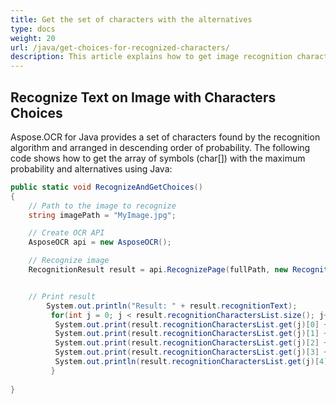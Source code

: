 ```yaml
---
title: Get the set of characters with the alternatives
type: docs
weight: 20
url: /java/get-choices-for-recognized-characters/
description: This article explains how to get image recognition characters and choices to replace them with Aspose.OCR for Java.
---
```


## Recognize Text on Image with Characters Choices

Aspose.OCR for Java provides a set of characters found by the recognition algorithm and arranged in descending order of probability. 
The following code shows how to get the array of symbols (char[]) with the maximum probability and alternatives using Java:


```csharp
public static void RecognizeAndGetChoices()
{
    // Path to the image to recognize
    string imagePath = "MyImage.jpg";

    // Create OCR API
    AsposeOCR api = new AsposeOCR();

	// Recognize image           
	RecognitionResult result = api.RecognizePage(fullPath, new RecognitionSettings());//settings default or custom


	// Print result
		System.out.println("Result: " + result.recognitionText);
		 for(int j = 0; j < result.recognitionCharactersList.size(); j++) {
		  System.out.print(result.recognitionCharactersList.get(j)[0] + " ");
		  System.out.print(result.recognitionCharactersList.get(j)[1] + " ");
		  System.out.print(result.recognitionCharactersList.get(j)[2] + " ");
		  System.out.print(result.recognitionCharactersList.get(j)[3] + " ");
		  System.out.println(result.recognitionCharactersList.get(j)[4] + " "); 
		 }
		 
}
```
